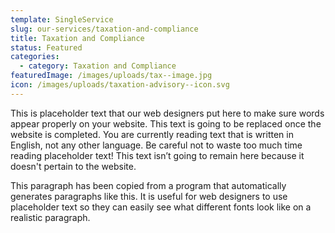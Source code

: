 ```yaml
---
template: SingleService
slug: our-services/taxation-and-compliance
title: Taxation and Compliance
status: Featured
categories:
  - category: Taxation and Compliance
featuredImage: /images/uploads/tax--image.jpg
icon: /images/uploads/taxation-advisory--icon.svg
---
```


This is placeholder text that our web designers put here to make sure words appear properly on your website. This text is going to be replaced once the website is completed. You are currently reading text that is written in English, not any other language. Be careful not to waste too much time reading placeholder text! This text isn’t going to remain here because it doesn't pertain to the website.

This paragraph has been copied from a program that automatically generates paragraphs like this. It is useful for web designers to use placeholder text so they can easily see what different fonts look like on a realistic paragraph.
